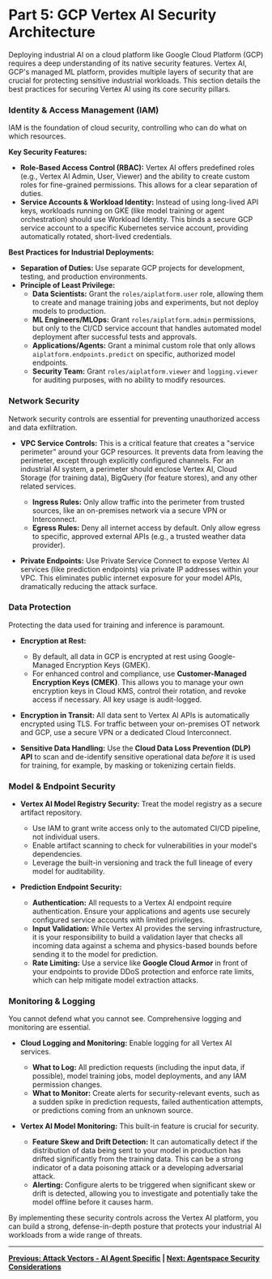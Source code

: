 # Part 5: GCP Vertex AI Security Architecture

Deploying industrial AI on a cloud platform like Google Cloud Platform (GCP) requires a deep understanding of its native security features. Vertex AI, GCP's managed ML platform, provides multiple layers of security that are crucial for protecting sensitive industrial workloads. This section details the best practices for securing Vertex AI using its core security pillars.

### Identity & Access Management (IAM)

IAM is the foundation of cloud security, controlling who can do what on which resources.

**Key Security Features:**
-   **Role-Based Access Control (RBAC):** Vertex AI offers predefined roles (e.g., Vertex AI Admin, User, Viewer) and the ability to create custom roles for fine-grained permissions. This allows for a clear separation of duties.
-   **Service Accounts & Workload Identity:** Instead of using long-lived API keys, workloads running on GKE (like model training or agent orchestration) should use Workload Identity. This binds a secure GCP service account to a specific Kubernetes service account, providing automatically rotated, short-lived credentials.

**Best Practices for Industrial Deployments:**
-   **Separation of Duties:** Use separate GCP projects for development, testing, and production environments.
-   **Principle of Least Privilege:**
    -   **Data Scientists:** Grant the `roles/aiplatform.user` role, allowing them to create and manage training jobs and experiments, but not deploy models to production.
    -   **ML Engineers/MLOps:** Grant `roles/aiplatform.admin` permissions, but only to the CI/CD service account that handles automated model deployment after successful tests and approvals.
    -   **Applications/Agents:** Grant a minimal custom role that only allows `aiplatform.endpoints.predict` on specific, authorized model endpoints.
    -   **Security Team:** Grant `roles/aiplatform.viewer` and `logging.viewer` for auditing purposes, with no ability to modify resources.

### Network Security

Network security controls are essential for preventing unauthorized access and data exfiltration.

-   **VPC Service Controls:** This is a critical feature that creates a "service perimeter" around your GCP resources. It prevents data from leaving the perimeter, except through explicitly configured channels. For an industrial AI system, a perimeter should enclose Vertex AI, Cloud Storage (for training data), BigQuery (for feature stores), and any other related services.
    -   **Ingress Rules:** Only allow traffic into the perimeter from trusted sources, like an on-premises network via a secure VPN or Interconnect.
    -   **Egress Rules:** Deny all internet access by default. Only allow egress to specific, approved external APIs (e.g., a trusted weather data provider).

-   **Private Endpoints:** Use Private Service Connect to expose Vertex AI services (like prediction endpoints) via private IP addresses within your VPC. This eliminates public internet exposure for your model APIs, dramatically reducing the attack surface.

### Data Protection

Protecting the data used for training and inference is paramount.

-   **Encryption at Rest:**
    -   By default, all data in GCP is encrypted at rest using Google-Managed Encryption Keys (GMEK).
    -   For enhanced control and compliance, use **Customer-Managed Encryption Keys (CMEK)**. This allows you to manage your own encryption keys in Cloud KMS, control their rotation, and revoke access if necessary. All key usage is audit-logged.

-   **Encryption in Transit:** All data sent to Vertex AI APIs is automatically encrypted using TLS. For traffic between your on-premises OT network and GCP, use a secure VPN or a dedicated Cloud Interconnect.

-   **Sensitive Data Handling:** Use the **Cloud Data Loss Prevention (DLP) API** to scan and de-identify sensitive operational data *before* it is used for training, for example, by masking or tokenizing certain fields.

### Model & Endpoint Security

-   **Vertex AI Model Registry Security:** Treat the model registry as a secure artifact repository.
    -   Use IAM to grant write access only to the automated CI/CD pipeline, not individual users.
    -   Enable artifact scanning to check for vulnerabilities in your model's dependencies.
    -   Leverage the built-in versioning and track the full lineage of every model for auditability.

-   **Prediction Endpoint Security:**
    -   **Authentication:** All requests to a Vertex AI endpoint require authentication. Ensure your applications and agents use securely configured service accounts with limited privileges.
    -   **Input Validation:** While Vertex AI provides the serving infrastructure, it is your responsibility to build a validation layer that checks all incoming data against a schema and physics-based bounds before sending it to the model for prediction.
    -   **Rate Limiting:** Use a service like **Google Cloud Armor** in front of your endpoints to provide DDoS protection and enforce rate limits, which can help mitigate model extraction attacks.

### Monitoring & Logging

You cannot defend what you cannot see. Comprehensive logging and monitoring are essential.

-   **Cloud Logging and Monitoring:** Enable logging for all Vertex AI services.
    -   **What to Log:** All prediction requests (including the input data, if possible), model training jobs, model deployments, and any IAM permission changes.
    -   **What to Monitor:** Create alerts for security-relevant events, such as a sudden spike in prediction requests, failed authentication attempts, or predictions coming from an unknown source.

-   **Vertex AI Model Monitoring:** This built-in feature is crucial for security.
    -   **Feature Skew and Drift Detection:** It can automatically detect if the distribution of data being sent to your model in production has drifted significantly from the training data. This can be a strong indicator of a data poisoning attack or a developing adversarial attack.
    -   **Alerting:** Configure alerts to be triggered when significant skew or drift is detected, allowing you to investigate and potentially take the model offline before it causes harm.

By implementing these security controls across the Vertex AI platform, you can build a strong, defense-in-depth posture that protects your industrial AI workloads from a wide range of threats.

---
**[Previous: Attack Vectors - AI Agent Specific](./04_agent_attack_vectors.md) | [Next: Agentspace Security Considerations](./06_agentspace_security.md)**